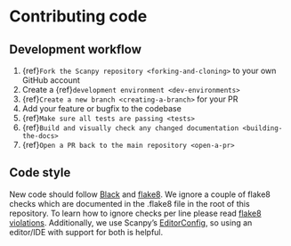 # Contributing code

## Development workflow

1. {ref}`Fork the Scanpy repository <forking-and-cloning>` to your own GitHub account
2. Create a {ref}`development environment <dev-environments>`
3. {ref}`Create a new branch <creating-a-branch>` for your PR
4. Add your feature or bugfix to the codebase
5. {ref}`Make sure all tests are passing <tests>`
6. {ref}`Build and visually check any changed documentation <building-the-docs>`
7. {ref}`Open a PR back to the main repository <open-a-pr>`

## Code style

New code should follow
[Black](https://black.readthedocs.io/en/stable/the_black_code_style.html)
and
[flake8](https://flake8.pycqa.org).
We ignore a couple of flake8 checks which are documented in the .flake8 file in the root of this repository.
To learn how to ignore checks per line please read
[flake8 violations](https://flake8.pycqa.org/en/latest/user/violations.html).
Additionally, we use Scanpy’s
[EditorConfig](https://github.com/theislab/scanpy/blob/master/.editorconfig),
so using an editor/IDE with support for both is helpful.
